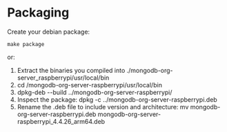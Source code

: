 # Packaging

Create your debian package:

`make package`

or:

1. Extract the binaries you compiled into ./mongodb-org-server_raspberrypi/usr/local/bin
2. cd /mongodb-org-server-raspberrypi/usr/local/bin
3. dpkg-deb --build ../mongodb-org-server-raspberrypi/
4. Inspect the package: dpkg -c ../mongodb-org-server-raspberrypi.deb
5. Rename the .deb file to include version and architecture: mv mongodb-org-server-raspberrypi.deb mongodb-org-server-raspberrypi_4.4.26_arm64.deb